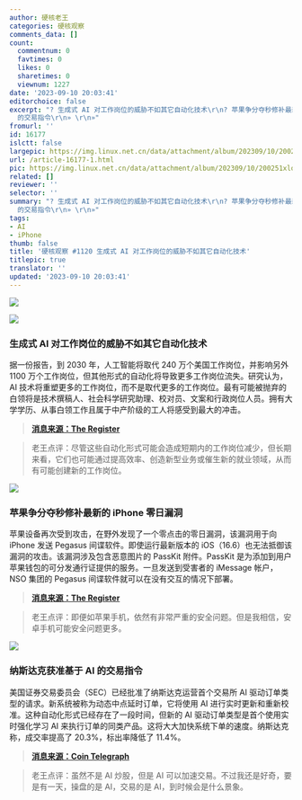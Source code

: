 ```yaml
---
author: 硬核老王
categories: 硬核观察
comments_data: []
count:
  commentnum: 0
  favtimes: 0
  likes: 0
  sharetimes: 0
  viewnum: 1227
date: '2023-09-10 20:03:41'
editorchoice: false
excerpt: "? 生成式 AI 对工作岗位的威胁不如其它自动化技术\r\n? 苹果争分夺秒修补最新的 iPhone 零日漏洞\r\n? 纳斯达克获准基于 AI
  的交易指令\r\n» \r\n»"
fromurl: ''
id: 16177
islctt: false
largepic: https://img.linux.net.cn/data/attachment/album/202309/10/200251xlo4t49l4gg449gh.jpg
url: /article-16177-1.html
pic: https://img.linux.net.cn/data/attachment/album/202309/10/200251xlo4t49l4gg449gh.jpg.thumb.jpg
related: []
reviewer: ''
selector: ''
summary: "? 生成式 AI 对工作岗位的威胁不如其它自动化技术\r\n? 苹果争分夺秒修补最新的 iPhone 零日漏洞\r\n? 纳斯达克获准基于 AI
  的交易指令\r\n» \r\n»"
tags:
- AI
- iPhone
thumb: false
title: '硬核观察 #1120 生成式 AI 对工作岗位的威胁不如其它自动化技术'
titlepic: true
translator: ''
updated: '2023-09-10 20:03:41'
---
```


![](https://img.linux.net.cn/data/attachment/album/202309/10/200251xlo4t49l4gg449gh.jpg)


![](https://img.linux.net.cn/data/attachment/album/202309/10/200304c0tjmcwpc0sc09ef.jpg)


### 生成式 AI 对工作岗位的威胁不如其它自动化技术


据一份报告，到 2030 年，人工智能将取代 240 万个美国工作岗位，并影响另外 1100 万个工作岗位，但其他形式的自动化将导致更多工作岗位流失。研究认为，AI 技术将重塑更多的工作岗位，而不是取代更多的工作岗位。最有可能被抛弃的白领将是技术撰稿人、社会科学研究助理、校对员、文案和行政岗位人员。拥有大学学历、从事白领工作且属于中产阶级的工人将感受到最大的冲击。



> 
> **[消息来源：The Register](https://www.theregister.com/2023/09/06/generative_ai_jobs_forrester_report/)**
> 
> 
> 



> 
> 老王点评：尽管这些自动化形式可能会造成短期内的工作岗位减少，但长期来看，它们也可能通过提高效率、创造新型业务或催生新的就业领域，从而有可能创建新的工作岗位。
> 
> 
> 


![](https://img.linux.net.cn/data/attachment/album/202309/10/200313q8mbfdfffflzrf4r.jpg)


### 苹果争分夺秒修补最新的 iPhone 零日漏洞


苹果设备再次受到攻击，在野外发现了一个零点击的零日漏洞，该漏洞用于向 iPhone 发送 Pegasus 间谍软件。即使运行最新版本的 iOS（16.6）也无法抵御该漏洞的攻击。该漏洞涉及包含恶意图片的 PassKit 附件。PassKit 是为添加到用户苹果钱包的可分发通行证提供的服务。一旦发送到受害者的 iMessage 帐户，NSO 集团的 Pegasus 间谍软件就可以在没有交互的情况下部署。



> 
> **[消息来源：The Register](https://www.theregister.com/2023/09/08/apple_races_to_patch/)**
> 
> 
> 



> 
> 老王点评：即便如苹果手机，依然有非常严重的安全问题。但是我相信，安卓手机可能安全问题更多。
> 
> 
> 


![](https://img.linux.net.cn/data/attachment/album/202309/10/200325oiq11yai1gxk6g2k.jpg)


### 纳斯达克获准基于 AI 的交易指令


美国证券交易委员会（SEC）已经批准了纳斯达克运营首个交易所 AI 驱动订单类型的请求。新系统被称为动态中点延时订单，它将使用 AI 进行实时更新和重新校准。这种自动化形式已经存在了一段时间，但新的 AI 驱动订单类型是首个使用实时强化学习 AI 来执行订单的同类产品。这将大大加快系统下单的速度。纳斯达克称，成交率提高了 20.3%，标出率降低了 11.4%。



> 
> **[消息来源：Coin Telegraph](https://cointelegraph.com/news/nasdaq-receives-sec-approval-ai-based-trade-orders)**
> 
> 
> 



> 
> 老王点评：虽然不是 AI 炒股，但是 AI 可以加速交易。不过我还是好奇，要是有一天，操盘的是 AI，交易的是 AI，到时候会是什么景象。
> 
> 
>